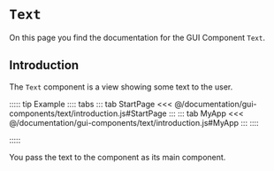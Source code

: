 # `Text`
On this page you find the documentation for the GUI Component `Text`.

## Introduction
The `Text` component is a view showing some text to the user.

::::: tip Example
:::: tabs
::: tab StartPage
<<< @/documentation/gui-components/text/introduction.js#StartPage
:::
::: tab MyApp
<<< @/documentation/gui-components/text/introduction.js#MyApp
:::
::::

<ShowApp gui-component="text" filename="introduction" />

:::::

You pass the text to the component as its main component.
